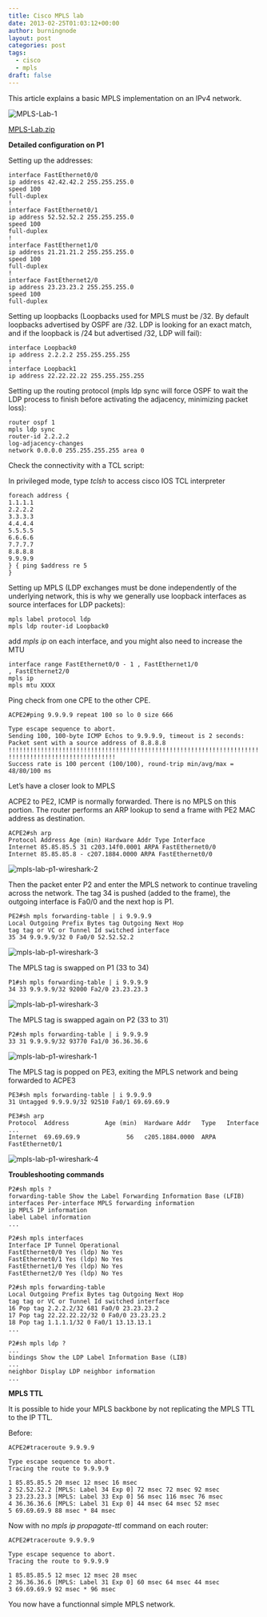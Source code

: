 ```yaml
---
title: Cisco MPLS lab
date: 2013-02-25T01:03:12+00:00
author: burningnode
layout: post
categories: post
tags:
  - cisco
  - mpls
draft: false
---
```

This article explains a basic MPLS implementation on an IPv4 network.

![MPLS-Lab-1](/MPLS-Lab-1.jpg)


[MPLS-Lab.zip](/MPLS-Lab.zip")


**Detailed configuration on P1**

Setting up the addresses:

```
interface FastEthernet0/0
ip address 42.42.42.2 255.255.255.0
speed 100
full-duplex
!
interface FastEthernet0/1
ip address 52.52.52.2 255.255.255.0
speed 100
full-duplex
!
interface FastEthernet1/0
ip address 21.21.21.2 255.255.255.0
speed 100
full-duplex
!
interface FastEthernet2/0
ip address 23.23.23.2 255.255.255.0
speed 100
full-duplex
```

Setting up loopbacks (Loopbacks used for MPLS must be /32. By default loopbacks advertised by OSPF are /32. LDP is looking for an exact match, and if the loopback is /24 but advertised /32, LDP will fail):

```
interface Loopback0
ip address 2.2.2.2 255.255.255.255
!
interface Loopback1
ip address 22.22.22.22 255.255.255.255
```

Setting up the routing protocol (mpls ldp sync will force OSPF to wait the LDP process to finish before activating the adjacency, minimizing packet loss):

```
router ospf 1
mpls ldp sync
router-id 2.2.2.2
log-adjacency-changes
network 0.0.0.0 255.255.255.255 area 0
```

Check the connectivity with a TCL script:

In privileged mode, type _tclsh_ to access cisco IOS TCL interpreter

```
foreach address {
1.1.1.1
2.2.2.2
3.3.3.3
4.4.4.4
5.5.5.5
6.6.6.6
7.7.7.7
8.8.8.8
9.9.9.9
} { ping $address re 5
}
```


Setting up MPLS (LDP exchanges must be done independently of the underlying network, this is why we generally use loopback interfaces as source interfaces for LDP packets):

```
mpls label protocol ldp
mpls ldp router-id Loopback0
```

add _mpls ip_ on each interface, and you might also need to increase the MTU

```
interface range FastEthernet0/0 - 1 , FastEthernet1/0 , FastEthernet2/0
mpls ip
mpls mtu XXXX
```

Ping check from one CPE to the other CPE.

```
ACPE2#ping 9.9.9.9 repeat 100 so lo 0 size 666

Type escape sequence to abort.
Sending 100, 100-byte ICMP Echos to 9.9.9.9, timeout is 2 seconds:
Packet sent with a source address of 8.8.8.8
!!!!!!!!!!!!!!!!!!!!!!!!!!!!!!!!!!!!!!!!!!!!!!!!!!!!!!!!!!!!!!!!!!!!!!
!!!!!!!!!!!!!!!!!!!!!!!!!!!!!!
Success rate is 100 percent (100/100), round-trip min/avg/max = 48/80/100 ms
```

Let&#8217;s have a closer look to MPLS

ACPE2 to PE2, ICMP is normally forwarded. There is no MPLS on this portion. The router performs an ARP lookup to send a frame with PE2 MAC address as destination.

```
ACPE2#sh arp
Protocol Address Age (min) Hardware Addr Type Interface
Internet 85.85.85.5 31 c203.14f0.0001 ARPA FastEthernet0/0
Internet 85.85.85.8 - c207.1884.0000 ARPA FastEthernet0/0
```

![mpls-lab-p1-wireshark-2](/mpls-lab-p1-wireshark-2.jpg)


Then the packet enter P2 and enter the MPLS network to continue traveling across the network. The tag 34 is pushed (added to the frame), the outgoing interface is Fa0/0 and the next hop is P1.

```
PE2#sh mpls forwarding-table | i 9.9.9.9
Local Outgoing Prefix Bytes tag Outgoing Next Hop
tag tag or VC or Tunnel Id switched interface
35 34 9.9.9.9/32 0 Fa0/0 52.52.52.2
```

![mpls-lab-p1-wireshark-3](/mpls-lab-p1-wireshark-3.jpg)


The MPLS tag is swapped on P1 (33 to 34)

```
P1#sh mpls forwarding-table | i 9.9.9.9
34 33 9.9.9.9/32 92000 Fa2/0 23.23.23.3
```

![mpls-lab-p1-wireshark-3](/mpls-lab-p1-wireshark-3.jpg)


The MPLS tag is swapped again on P2 (33 to 31)

```
P2#sh mpls forwarding-table | i 9.9.9.9
33 31 9.9.9.9/32 93770 Fa1/0 36.36.36.6
```

![mpls-lab-p1-wireshark-1](/mpls-lab-p1-wireshark-1.jpg)

The MPLS tag is popped on PE3, exiting the MPLS network and being forwarded to ACPE3

```
PE3#sh mpls forwarding-table | i 9.9.9.9
31 Untagged 9.9.9.9/32 92510 Fa0/1 69.69.69.9

PE3#sh arp
Protocol  Address          Age (min)  Hardware Addr   Type   Interface
...
Internet  69.69.69.9             56   c205.1884.0000  ARPA   FastEthernet0/1
```

![mpls-lab-p1-wireshark-4](/mpls-lab-p1-wireshark-4.jpg)

**Troubleshooting commands**

```
P2#sh mpls ?
forwarding-table Show the Label Forwarding Information Base (LFIB)
interfaces Per-interface MPLS forwarding information
ip MPLS IP information
label Label information
...

P2#sh mpls interfaces
Interface IP Tunnel Operational
FastEthernet0/0 Yes (ldp) No Yes
FastEthernet0/1 Yes (ldp) No Yes
FastEthernet1/0 Yes (ldp) No Yes
FastEthernet2/0 Yes (ldp) No Yes

P2#sh mpls forwarding-table
Local Outgoing Prefix Bytes tag Outgoing Next Hop
tag tag or VC or Tunnel Id switched interface
16 Pop tag 2.2.2.2/32 681 Fa0/0 23.23.23.2
17 Pop tag 22.22.22.22/32 0 Fa0/0 23.23.23.2
18 Pop tag 1.1.1.1/32 0 Fa0/1 13.13.13.1
...

P2#sh mpls ldp ?
...
bindings Show the LDP Label Information Base (LIB)
...
neighbor Display LDP neighbor information
...
```

**MPLS TTL**

It is possible to hide your MPLS backbone by not replicating the MPLS TTL to the IP TTL.

Before:

```
ACPE2#traceroute 9.9.9.9

Type escape sequence to abort.
Tracing the route to 9.9.9.9

1 85.85.85.5 20 msec 12 msec 16 msec
2 52.52.52.2 [MPLS: Label 34 Exp 0] 72 msec 72 msec 92 msec
3 23.23.23.3 [MPLS: Label 33 Exp 0] 56 msec 116 msec 76 msec
4 36.36.36.6 [MPLS: Label 31 Exp 0] 44 msec 64 msec 52 msec
5 69.69.69.9 88 msec * 84 msec
```

Now with no _mpls ip propagate-ttl_ command on each router:

```
ACPE2#traceroute 9.9.9.9

Type escape sequence to abort.
Tracing the route to 9.9.9.9

1 85.85.85.5 12 msec 12 msec 28 msec
2 36.36.36.6 [MPLS: Label 31 Exp 0] 60 msec 64 msec 44 msec
3 69.69.69.9 92 msec * 96 msec
```

You now have a functionnal simple MPLS network.

